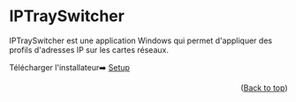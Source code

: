 <a id="readme-top"></a>

# IPTraySwitcher

IPTraySwitcher est une application Windows qui permet d'appliquer des profils d'adresses IP sur les cartes réseaux.

Télécharger l'installateur➡️ [Setup](https://github.com/tonycab/IPTraySwitcher/releases/download/V0.0.1/IPTraySwitcher_Installer.exe)



<p align="right">(<a href="#readme-top">Back to top</a>)</p>
